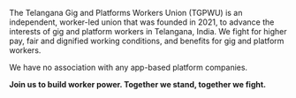 The Telangana Gig and Platforms Workers Union (TGPWU) is an independent, worker-led union that was founded in 2021, to advance the interests of gig and platform workers in Telangana, India. We fight for higher pay, fair and dignified working conditions, and benefits for gig and platform workers. 

We have no association with any app-based platform companies.

__Join us to build worker power. Together we stand, together we fight.__